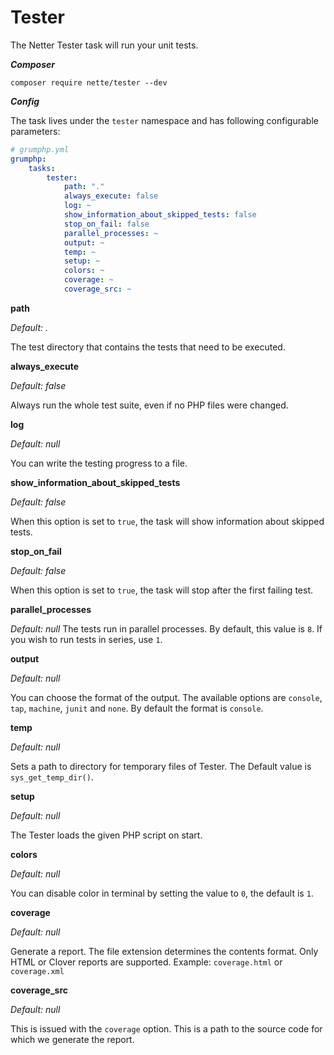 # Tester

The Netter Tester task will run your unit tests.

***Composer***

```
composer require nette/tester --dev
```

***Config***

The task lives under the `tester` namespace and has following configurable parameters:

```yaml
# grumphp.yml
grumphp:
    tasks:
        tester:
            path: "."
            always_execute: false
            log: ~
            show_information_about_skipped_tests: false
            stop_on_fail: false
            parallel_processes: ~
            output: ~
            temp: ~
            setup: ~
            colors: ~
            coverage: ~
            coverage_src: ~
```

**path**

*Default: .*

The test directory that contains the tests that need to be executed.

**always_execute**

*Default: false*

Always run the whole test suite, even if no PHP files were changed.

**log**

*Default: null*

You can write the testing progress to a file.

**show_information_about_skipped_tests**

*Default: false*

When this option is set to `true`, the task will show information about skipped tests.

**stop_on_fail**

*Default: false*

When this option is set to `true`, the task will stop after the first failing test.

**parallel_processes**

*Default: null*
The tests run in parallel processes. By default, this value is `8`. If you wish to run tests in series, use `1`.

**output**

*Default: null*

You can choose the format of the output. The available options are `console`, `tap`, `machine`, `junit` and `none`. By default the format is `console`.

**temp**
   
*Default: null*

Sets a path to directory for temporary files of Tester. The Default value is `sys_get_temp_dir()`.

**setup**

*Default: null*

The Tester loads the given PHP script on start.

**colors**

*Default: null*

You can disable color in terminal by setting the value to `0`, the default is `1`.

**coverage**

*Default: null*

Generate a report. The file extension determines the contents format. Only HTML or Clover reports are supported.
Example: `coverage.html` or `coverage.xml`

**coverage_src**

*Default: null*

This is issued with the `coverage` option. This is a path to the source code for which we generate the report.

